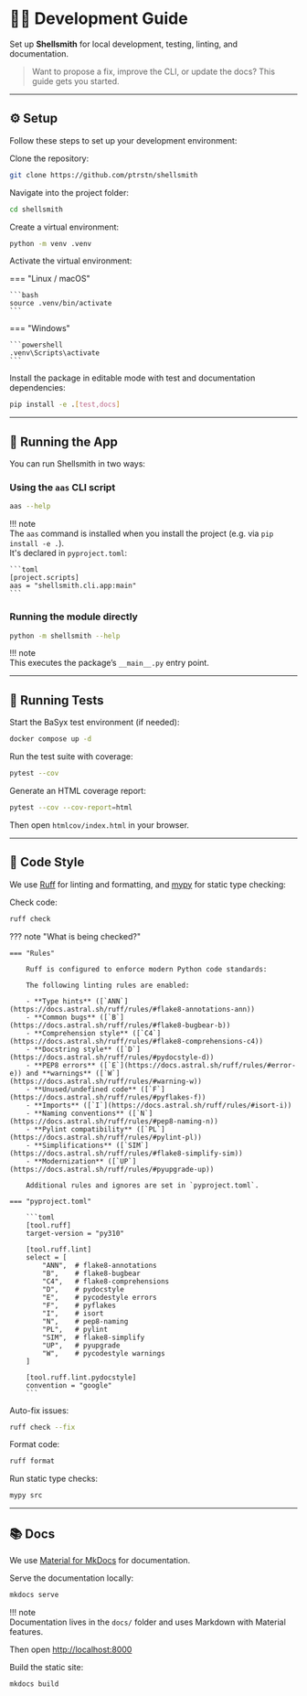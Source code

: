 # 🧑‍💻 Development Guide

Set up **Shellsmith** for local development, testing, linting, and documentation.

> Want to propose a fix, improve the CLI, or update the docs? This guide gets you started.

---

## ⚙️ Setup

Follow these steps to set up your development environment:

Clone the repository:

```bash
git clone https://github.com/ptrstn/shellsmith
```

Navigate into the project folder:

```bash
cd shellsmith
```

Create a virtual environment:

```bash
python -m venv .venv
```

Activate the virtual environment:

=== "Linux / macOS"

    ```bash
    source .venv/bin/activate
    ```

=== "Windows"

    ```powershell
    .venv\Scripts\activate
    ```

Install the package in editable mode with test and documentation dependencies:

```bash
pip install -e .[test,docs]
```

---

## 🚀 Running the App

You can run Shellsmith in two ways:

### Using the `aas` CLI script

```bash
aas --help
```

!!! note  
    The `aas` command is installed when you install the project (e.g. via `pip install -e .`).  
    It's declared in `pyproject.toml`:

    ```toml
    [project.scripts]
    aas = "shellsmith.cli.app:main"
    ```

### Running the module directly

```bash
python -m shellsmith --help
```

!!! note  
    This executes the package’s `__main__.py` entry point.

---

## 🧪 Running Tests

Start the BaSyx test environment (if needed):

```bash
docker compose up -d
```

Run the test suite with coverage:

```bash
pytest --cov
```

Generate an HTML coverage report:

```bash
pytest --cov --cov-report=html
```

Then open `htmlcov/index.html` in your browser.

---

## 🧼 Code Style
We use [Ruff](https://docs.astral.sh/ruff/) for linting and formatting, and [mypy](https://mypy-lang.org/) for static type checking:

Check code:

```bash
ruff check
```

??? note "What is being checked?"

    === "Rules"

        Ruff is configured to enforce modern Python code standards:
        
        The following linting rules are enabled:

        - **Type hints** ([`ANN`](https://docs.astral.sh/ruff/rules/#flake8-annotations-ann))
        - **Common bugs** ([`B`](https://docs.astral.sh/ruff/rules/#flake8-bugbear-b))
        - **Comprehension style** ([`C4`](https://docs.astral.sh/ruff/rules/#flake8-comprehensions-c4))
        - **Docstring style** ([`D`](https://docs.astral.sh/ruff/rules/#pydocstyle-d))
        - **PEP8 errors** ([`E`](https://docs.astral.sh/ruff/rules/#error-e)) and **warnings** ([`W`](https://docs.astral.sh/ruff/rules/#warning-w))
        - **Unused/undefined code** ([`F`](https://docs.astral.sh/ruff/rules/#pyflakes-f))
        - **Imports** ([`I`](https://docs.astral.sh/ruff/rules/#isort-i))
        - **Naming conventions** ([`N`](https://docs.astral.sh/ruff/rules/#pep8-naming-n))
        - **Pylint compatibility** ([`PL`](https://docs.astral.sh/ruff/rules/#pylint-pl))
        - **Simplifications** ([`SIM`](https://docs.astral.sh/ruff/rules/#flake8-simplify-sim))
        - **Modernization** ([`UP`](https://docs.astral.sh/ruff/rules/#pyupgrade-up))
        
        Additional rules and ignores are set in `pyproject.toml`.

    === "pyproject.toml"

        ```toml
        [tool.ruff]
        target-version = "py310"
        
        [tool.ruff.lint]
        select = [
            "ANN",  # flake8-annotations
            "B",    # flake8-bugbear
            "C4",   # flake8-comprehensions
            "D",    # pydocstyle
            "E",    # pycodestyle errors
            "F",    # pyflakes
            "I",    # isort
            "N",    # pep8-naming
            "PL",   # pylint
            "SIM",  # flake8-simplify
            "UP",   # pyupgrade
            "W",    # pycodestyle warnings
        ]
        
        [tool.ruff.lint.pydocstyle]
        convention = "google"
        ```

Auto-fix issues:

```bash
ruff check --fix
```

Format code:

```bash
ruff format
```

Run static type checks:

```bash
mypy src
```

---

## 📚 Docs

We use [Material for MkDocs](https://squidfunk.github.io/mkdocs-material/) for documentation.

Serve the documentation locally:

```bash
mkdocs serve
```

!!! note  
    Documentation lives in the `docs/` folder and uses Markdown with Material features.

Then open [http://localhost:8000](http://localhost:8000)

Build the static site:

```bash
mkdocs build
```
